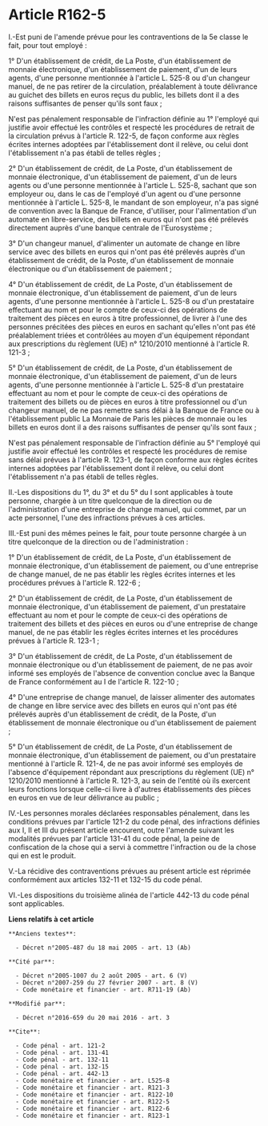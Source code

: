 # Article R162-5

I.-Est puni de l'amende prévue pour les contraventions de la 5e classe le fait, pour tout employé : 

1° D'un établissement de crédit, de La Poste, d'un établissement de monnaie électronique, d'un établissement de paiement,
d'un de leurs agents, d'une personne mentionnée à l'article L. 525-8 ou d'un changeur manuel, de ne pas retirer de la
circulation, préalablement à toute délivrance au guichet des billets en euros reçus du public, les billets dont il a des
raisons suffisantes de penser qu'ils sont faux ; 

N'est pas pénalement responsable de l'infraction définie au 1° l'employé qui justifie avoir effectué les contrôles et
respecté les procédures de retrait de la circulation prévus à l'article R. 122-5, de façon conforme aux règles écrites
internes adoptées par l'établissement dont il relève, ou celui dont l'établissement n'a pas établi de telles règles ; 

2° D'un établissement de crédit, de La Poste, d'un établissement de monnaie électronique, d'un établissement de paiement,
d'un de leurs agents ou d'une personne mentionnée à l'article L. 525-8, sachant que son employeur ou, dans le cas de
l'employé d'un agent ou d'une personne mentionnée à l'article L. 525-8, le mandant de son employeur, n'a pas signé de
convention avec la Banque de France, d'utiliser, pour l'alimentation d'un automate en libre-service, des billets en euros qui
n'ont pas été prélevés directement auprès d'une banque centrale de l'Eurosystème ; 

3° D'un changeur manuel, d'alimenter un automate de change en libre service avec des billets en euros qui n'ont pas été
prélevés auprès d'un établissement de crédit, de la Poste, d'un établissement de monnaie électronique ou d'un établissement
de paiement ; 

4° D'un établissement de crédit, de La Poste, d'un établissement de monnaie électronique, d'un établissement de paiement,
d'un de leurs agents, d'une personne mentionnée à l'article L. 525-8 ou d'un prestataire effectuant au nom et pour le compte
de ceux-ci des opérations de traitement des pièces en euros à titre professionnel, de livrer à l'une des personnes précitées
des pièces en euros en sachant qu'elles n'ont pas été préalablement triées et contrôlées au moyen d'un équipement répondant
aux prescriptions du règlement (UE) n° 1210/2010 mentionné à l'article R. 121-3 ; 

5° D'un établissement de crédit, de La Poste, d'un établissement de monnaie électronique, d'un établissement de paiement,
d'un de leurs agents, d'une personne mentionnée à l'article L. 525-8 d'un prestataire effectuant au nom et pour le compte de
ceux-ci des opérations de traitement des billets ou de pièces en euros à titre professionnel ou d'un changeur manuel, de ne
pas remettre sans délai à la Banque de France ou à l'établissement public La Monnaie de Paris les pièces de monnaie ou les
billets en euros dont il a des raisons suffisantes de penser qu'ils sont faux ; 

N'est pas pénalement responsable de l'infraction définie au 5° l'employé qui justifie avoir effectué les contrôles et
respecté les procédures de remise sans délai prévues à l'article R. 123-1, de façon conforme aux règles écrites internes
adoptées par l'établissement dont il relève, ou celui dont l'établissement n'a pas établi de telles règles. 

II.-Les dispositions du 1°, du 3° et du 5° du I sont applicables à toute personne, chargée à un titre quelconque de la
direction ou de l'administration d'une entreprise de change manuel, qui commet, par un acte personnel, l'une des infractions
prévues à ces articles. 

III.-Est puni des mêmes peines le fait, pour toute personne chargée à un titre quelconque de la direction ou de
l'administration : 

1° D'un établissement de crédit, de La Poste, d'un établissement de monnaie électronique, d'un établissement de paiement, ou
d'une entreprise de change manuel, de ne pas établir les règles écrites internes et les procédures prévues à l'article R.
122-6 ; 

2° D'un établissement de crédit, de La Poste, d'un établissement de monnaie électronique, d'un établissement de paiement,
d'un prestataire effectuant au nom et pour le compte de ceux-ci des opérations de traitement des billets et des pièces en
euros ou d'une entreprise de change manuel, de ne pas établir les règles écrites internes et les procédures prévues à
l'article R. 123-1 ; 

3° D'un établissement de crédit, de La Poste, d'un établissement de monnaie électronique ou d'un établissement de paiement,
de ne pas avoir informé ses employés de l'absence de convention conclue avec la Banque de France conformément au I de
l'article R. 122-10 ; 

4° D'une entreprise de change manuel, de laisser alimenter des automates de change en libre service avec des billets en euros
qui n'ont pas été prélevés auprès d'un établissement de crédit, de la Poste, d'un établissement de monnaie électronique ou
d'un établissement de paiement ; 

5° D'un établissement de crédit, de La Poste, d'un établissement de monnaie électronique, d'un établissement de paiement, ou
d'un prestataire mentionné à l'article R. 121-4, de ne pas avoir informé ses employés de l'absence d'équipement répondant aux
prescriptions du règlement (UE) n° 1210/2010 mentionné à l'article R. 121-3, au sein de l'entité où ils exercent leurs
fonctions lorsque celle-ci livre à d'autres établissements des pièces en euros en vue de leur délivrance au public ; 

IV.-Les personnes morales déclarées responsables pénalement, dans les conditions prévues par l'article 121-2 du code pénal,
des infractions définies aux I, II et III du présent article encourent, outre l'amende suivant les modalités prévues par
l'article 131-41 du code pénal, la peine de confiscation de la chose qui a servi à commettre l'infraction ou de la chose qui
en est le produit. 

V.-La récidive des contraventions prévues au présent article est réprimée conformément aux articles 132-11 et 132-15 du code
pénal. 

VI.-Les dispositions du troisième alinéa de l'article 442-13 du code pénal sont applicables.

**Liens relatifs à cet article**

	**Anciens textes**:

	  - Décret n°2005-487 du 18 mai 2005 - art. 13 (Ab)

	**Cité par**:

	  - Décret n°2005-1007 du 2 août 2005 - art. 6 (V)
	  - Décret n°2007-259 du 27 février 2007 - art. 8 (V)
	  - Code monétaire et financier - art. R711-19 (Ab)

	**Modifié par**:

	  - Décret n°2016-659 du 20 mai 2016 - art. 3

	**Cite**:

	  - Code pénal - art. 121-2
	  - Code pénal - art. 131-41
	  - Code pénal - art. 132-11
	  - Code pénal - art. 132-15
	  - Code pénal - art. 442-13
	  - Code monétaire et financier - art. L525-8
	  - Code monétaire et financier - art. R121-3
	  - Code monétaire et financier - art. R122-10
	  - Code monétaire et financier - art. R122-5
	  - Code monétaire et financier - art. R122-6
	  - Code monétaire et financier - art. R123-1
